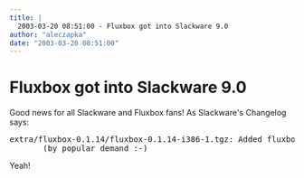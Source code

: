 ```yaml
---
title: |
  2003-03-20 08:51:00 - Fluxbox got into Slackware 9.0
author: "aleczapka"
date: "2003-03-20 08:51:00"
---
```


# Fluxbox got into Slackware 9.0

Good news for all Slackware and Fluxbox fans! As Slackware's Changelog says:<br>
<pre>extra/fluxbox-0.1.14/fluxbox-0.1.14-i386-1.tgz: Added fluxbox-0.1.14.
       (by popular demand :-)</pre>
Yeah!




